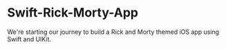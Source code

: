 # Swift-Rick-Morty-App
 We're starting our journey to build a Rick and Morty themed iOS app using Swift and UIKit.

